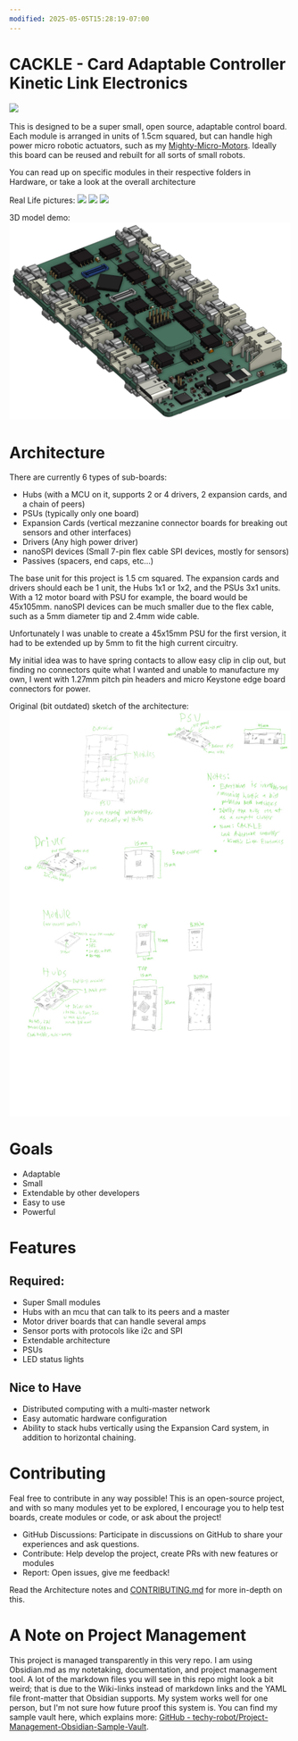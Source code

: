 ```yaml
---
modified: 2025-05-05T15:28:19-07:00
---
```

# CACKLE - Card Adaptable Controller Kinetic Link Electronics
![](media/sideview%20RL.jpg)

This is designed to be a super small, open source, adaptable control board. Each module is arranged in units of 1.5cm squared, but can handle high power micro robotic actuators, such as my [Mighty-Micro-Motors](https://github.com/techy-robot/Mighty-Micro-Motors). Ideally this board can be reused and rebuilt for all sorts of small robots.

You can read up on specific modules in their respective folders in Hardware, or take a look at the overall architecture

Real Life pictures:
![](media/front%20view%20PSU%20macro%20RL.jpg)
![](media/front%20view%20macro%20RL.jpg)
![](media/overview%20RL.jpg)

3D model demo:
![CACKLE 3D model demo](media/CACKLE%203D%20model%20demo.png)

# Architecture
There are currently 6 types of sub-boards:
- Hubs (with a MCU on it, supports 2 or 4 drivers, 2 expansion cards, and a chain of peers)
- PSUs (typically only one board)
- Expansion Cards (vertical mezzanine connector boards for breaking out sensors and other interfaces)
- Drivers (Any high power driver)
- nanoSPI devices (Small 7-pin flex cable SPI devices, mostly for sensors)
- Passives (spacers, end caps, etc...)

The base unit for this project is 1.5 cm squared. The expansion cards and drivers should each be 1 unit, the Hubs 1x1 or 1x2, and the PSUs 3x1 units. With a 12 motor board with PSU for example, the board would be 45x105mm. nanoSPI devices can be much smaller due to the flex cable, such as a 5mm diameter tip and 2.4mm wide cable.

Unfortunately I was unable to create a 45x15mm PSU for the first version, it had to be extended up by 5mm to fit the high current circuitry.

My initial idea was to have spring contacts to allow easy clip in clip out, but finding no connectors quite what I wanted and unable to manufacture my own, I went with 1.27mm pitch pin headers and micro Keystone edge board connectors for power.

Original (bit outdated) sketch of the architecture:
![Cackle Design Outline](media/CACKLE%20Design%20Outline.jpg)

# Goals
- Adaptable 
- Small
- Extendable by other developers
- Easy to use
- Powerful

# Features
## Required:
- Super Small modules
- Hubs with an mcu that can talk to its peers and a master
- Motor driver boards that can handle several amps
- Sensor ports with protocols like i2c and SPI
- Extendable architecture
- PSUs
- LED status lights

## Nice to Have
- Distributed computing with a multi-master network
- Easy automatic hardware configuration
- Ability to stack hubs vertically using the Expansion Card system, in addition to horizontal chaining.


# Contributing
Feal free to contribute in any way possible! This is an open-source project, and with so many modules yet to be explored, I encourage you to help test boards, create modules or code, or ask about the project!

- GitHub Discussions: Participate in discussions on GitHub to share your experiences and ask questions.
- Contribute: Help develop the project, create PRs with new features or modules
- Report: Open issues, give me feedback!

Read the Architecture notes and [CONTRIBUTING.md](CONTRIBUTING.md) for more in-depth on this.

# A Note on Project Management
This project is managed transparently in this very repo. I am using Obsidian.md as my notetaking, documentation, and project management tool. A lot of the markdown files you will see in this repo might look a bit weird; that is due to the Wiki-links instead of markdown links and the YAML file front-matter that Obsidian supports. My system works well for one person, but I'm not sure how future proof this system is. You can find my sample vault here, which explains more: [GitHub - techy-robot/Project-Management-Obsidian-Sample-Vault](https://github.com/techy-robot/Project-Management-Obsidian-Sample-Vault). 
